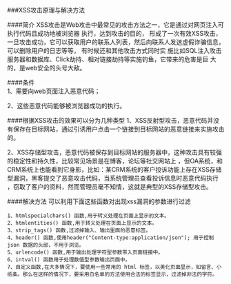###XSS攻击原理与解决方法

####简介
XSS攻击是Web攻击中最常见的攻击方法之一，它是通过对网页注入可执行代码且成功地被浏览器 执行，达到攻击的目的，
形成了一次有效XSS攻击，一旦攻击成功，它可以获取用户的联系人列表，然后向联系人发送虚假诈骗信息，可以删除用户的日志等等，
有时候还和其他攻击方式同时实 施比如SQL注入攻击服务器和数据库、Click劫持、相对链接劫持等实施钓鱼，它带来的危害是巨 大的，是web安全的头号大敌。

####条件    
1、需要向web页面注入恶意代码；

2、这些恶意代码能够被浏览器成功的执行。

####根据XSS攻击的效果可以分为几种类型
1、XSS反射型攻击，恶意代码并没有保存在目标网站，通过引诱用户点击一个链接到目标网站的恶意链接来实施攻击的。

2、XSS存储型攻击，恶意代码被保存到目标网站的服务器中，这种攻击具有较强的稳定性和持久性，比较常见场景是在博客，论坛等社交网站上
，但OA系统，和CRM系统上也能看到它身影，比如：某CRM系统的客户投诉功能上存在XSS存储型漏洞，黑客提交了恶意攻击代码，当系统管理员查看投诉信息时恶意代码执行
，窃取了客户的资料，然而管理员毫不知情，这就是典型的XSS存储型攻击。

####解决方法
可以利用下面这些函数对出现xss漏洞的参数进行过滤
    
    1、htmlspecialchars() 函数,用于转义处理在页面上显示的文本。
    2、htmlentities() 函数,用于转义处理在页面上显示的文本。
    3、strip_tags() 函数,过滤掉输入、输出里面的恶意标签。
    4、header() 函数,使用header("Content-type:application/json"); 用于控制 json 数据的头部，不用于浏览。
    5、urlencode() 函数,用于输出处理字符型参数带入页面链接中。
    6、intval() 函数用于处理数值型参数输出页面中。
    7、自定义函数,在大多情况下，要使用一些常用的 html 标签，以美化页面显示，如留言、小纸条。那么在这样的情况下，要采用白名单的方法使用合法的标签显示，过滤掉非法的字符。
